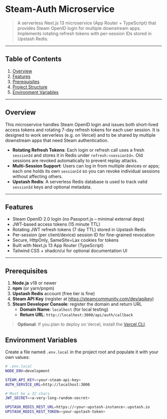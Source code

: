 # Steam-Auth Microservice

> A serverless Next.js 13 microservice (App Router + TypeScript) that provides Steam OpenID login for multiple downstream apps.  
> Implements rotating refresh tokens with per-session IDs stored in Upstash Redis.

---

## Table of Contents

1. [Overview](#overview)  
2. [Features](#features)  
3. [Prerequisites](#prerequisites)  
4. [Project Structure](#project-structure)  
5. [Environment Variables](#environment-variables)  

---

## Overview

This microservice handles Steam OpenID login and issues both short-lived access tokens and rotating 7-day refresh tokens for each user session. It is designed to work serverless (e.g. on Vercel) and to be shared by multiple downstream apps that need Steam authentication.

- **Rotating Refresh Tokens**: Each login or refresh call uses a fresh `sessionId` and stores it in Redis under `refresh:<sessionId>`. Old sessions are revoked automatically to prevent replay attacks.  
- **Multi-Session Support**: Users can log in from multiple devices or apps; each one holds its own `sessionId` so you can revoke individual sessions without affecting others.  
- **Upstash Redis**: A serverless Redis database is used to track valid `sessionId` keys and optional metadata.

---

## Features

- Steam OpenID 2.0 login (no Passport.js – minimal external deps)  
- JWT‐based access tokens (15 minute TTL)  
- Rotating JWT refresh tokens (7 day TTL) stored in Upstash Redis  
- Per-session (per client/device) session ID for fine-grained revocation  
- Secure, HttpOnly, SameSite=Lax cookies for tokens  
- Built with Next.js 13 App Router (TypeScript)  
- Tailwind CSS + shadcn/ui for optional documentation UI  

---

## Prerequisites

1. **Node.js** v18 or newer  
2. **npm** (or yarn/pnpm)  
3. **Upstash Redis** account (free tier is fine)  
4. **Steam API Key** (register at https://steamcommunity.com/dev/apikey)  
5. **Steam Developer Console**: register the domain and return URL  
   - **Domain Name**: `localhost` (for local testing)  
   - **Return URL**: `http://localhost:3000/api/auth/callback`  

> **Optional**: If you plan to deploy on Vercel, install the [Vercel CLI](https://vercel.com/docs/cli).

## Environment Variables

Create a file named `.env.local` in the project root and populate it with your own values:

```bash
# .env.local
NODE_ENV=development

STEAM_API_KEY=<your-steam-api-key>
AUTH_SERVICE_URL=http://localhost:3000

# Must be ≥ 32 chars
JWT_SECRET=<a-very-long-random-secret>

UPSTASH_REDIS_REST_URL=https://<your-upstash-instance>.upstash.io
UPSTASH_REDIS_REST_TOKEN=<your-upstash-token>
```

